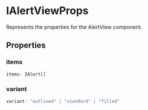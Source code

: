 # IAlertViewProps

Represents the properties for the AlertView component.

## Properties

### items

```ts
items: IAlert[]
```

### variant

```ts
variant: "outlined" | "standard" | "filled"
```
